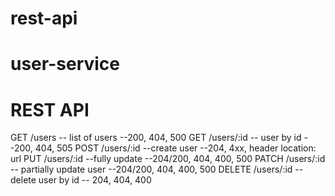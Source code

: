 # rest-api

# user-service

# REST API

GET /users -- list of users --200, 404, 500
GET /users/:id -- user by id --200, 404, 505
POST /users/:id --create user --204, 4xx, header location: url
PUT /users/:id --fully update --204/200, 404, 400, 500
PATCH /users/:id -- partially update user --204/200, 404, 400, 500
DELETE /users/:id --delete user by id -- 204, 404, 400